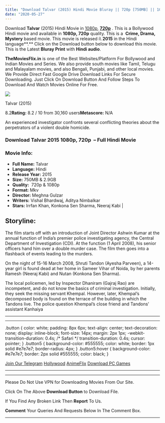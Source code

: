 ```yaml
---
title: "Download Talvar (2015) Hindi Movie Bluray || 720p [750MB] || 1080p [2.9GB] ||"
date: "2020-05-27"
---
```


Download **Talvar** (2015) Hindi Movie in [1080p](https://1moviesflix.com/1080p-movies/), [**720p**](https://1moviesflix.com/720p-movies/) . This is a Bollywood Hindi movie and available in **1080p, 720p** quality. This is a  **Crime, Drama, Mystery** based movie. This movie is released i\\ **2015** in the Hindi language**.** Click on the Download button below to download this movie. This is the Latest **Bluray Print** with **Hindi audio**.

**TheMoviesFlix.in** is one of the Best Websites/Platform For Bollywood and Indian Movies and Series. We also provide south movies like Tamil, Telugu and Malayalam movies, and also Bengali, Punjabi, and other local movies. We Provide Direct Fast Google Drive Download Links For Secure Downloading. Just Click On Download Button And Follow Steps To Download And Watch Movies Online For Free.

[![](https://m.media-amazon.com/images/M/MV5BMTYzODg0Mjc4M15BMl5BanBnXkFtZTgwNzY4Mzc3NjE@._V1_SX300.jpg)](https://www.imdb.com/title/tt4934950/ "Talvar")

Talvar (2015)

8.2**Rating:** 8.2 / 10 from 30,160 users**Metascore:** N/A

An experienced investigator confronts several conflicting theories about the perpetrators of a violent double homicide.

### Download Talvar 2015 1080p, 720p  – Full Hindi Movie

### Movie Info:

- **Full Name:** Talvar
- **Language:** Hindi
- **Release Year:** 2015
- **Size:** 750MB & 2.9GB
- **Quality:**  720p & 1080p
- **Format:** Mkv
- **Director:** Meghna Gulzar
- **Writers:** Vishal Bhardwaj, Aditya Nimbalkar
- **Stars:** Irrfan Khan, Konkona Sen Sharma, Neeraj Kabi |

## Storyline:

The film starts off with an introduction of Joint Director Ashwin Kumar at the annual function of India’s premier police investigating agency, the Central Department of Investigation (CDI). At the function (1 April 2008), his senior officers hand him over a double murder case. The film then goes into a flashback of events leading to the murders.

On the night of 15-16 March 2008, Shruti Tandon (Ayesha Parveen), a 14-year girl is found dead at her home in Sameer Vihar of Noida, by her parents Ramesh (Neeraj Kabi) and Nutan (Konkona Sen Sharma).

The local policemen, led by Inspector Dhaniram (Gajraj Rao) are incompetent, and do not know the basics of criminal investigation. Initially, they seek the missing servant Khempal. However, later, Khempal’s decomposed body is found on the terrace of the building in which the Tandons live. The police question Khempal’s close friend and Tandons’ assistant Kanhaiya

* * *

* * *

.button { color: white; padding: 8px 6px; text-align: center; text-decoration: none; display: inline-block; font-size: 14px; margin: 2px 1px; -webkit-transition-duration: 0.4s; /\* Safari \*/ transition-duration: 0.4s; cursor: pointer; } .button5 { background-color: #555555; color: white; border: 1px solid #e7e7e7; border-radius: 4px; } .button5:hover { background-color: #e7e7e7; border: 2px solid #555555; color: black; }

[Join Our Telegram](http://gdrivepro.xyz/join.php) [Hollywood](https://moviesverse.com/) [AnimeFlix](https://animeflix.in/) [Download PC Games](https://gamesflix.net/)  

* * *

* * *

  

Please Do Not Use VPN for Downloading Movies From Our Site.

Click On The Above **Download Button** to Download File.

If You Find Any Broken Link Then **Report** To Us.

**Comment** Your Queries And Requests Below In The Comment Box.

* * *
